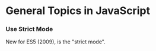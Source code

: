 # General Topics in JavaScript

### Use Strict Mode

New for ES5 (2009), is the "strict mode".

###
